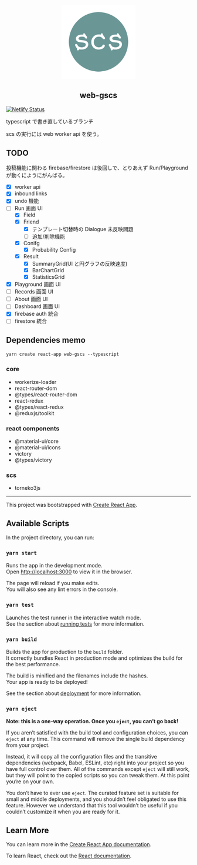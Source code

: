 <p align="center">
  <img src="https://github.com/ikarino/web-gscs/blob/master/public/logo.png?raw=true" width=40%>
</p>
<h2 align="center">web-gscs</h2>

[![Netlify Status](https://api.netlify.com/api/v1/badges/1ac6a824-7bf1-454f-a2fb-7c71d07d8e03/deploy-status)](https://app.netlify.com/sites/web-gscs/deploys)

typescript で書き直しているブランチ

scs の実行には web worker api を使う。

## TODO

投稿機能に関わる firebase/firestore は後回しで、とりあえず Run/Playground が動くにようにがんばる。

- [x] worker api
- [x] inbound links
- [x] undo 機能
- [ ] Run 画面 UI
  - [x] Field
  - [x] Friend
    - [x] テンプレート切替時の Dialogue 未反映問題
    - [ ] 追加/削除機能
  - [x] Conifg
    - [x] Probability Config
  - [x] Result
    - [x] SummaryGrid(UI と円グラフの反映速度)
    - [x] BarChartGrid
    - [x] StatisticsGrid
- [x] Playground 画面 UI
- [ ] Records 画面 UI
- [ ] About 画面 UI
- [ ] Dashboard 画面 UI
- [x] firebase auth 統合
- [ ] firestore 統合

## Dependencies memo

```
yarn create react-app web-gscs --typescript
```

### core

- workerize-loader
- react-router-dom
- @types/react-router-dom
- react-redux
- @types/react-redux
- @reduxjs/toolkit

### react components

- @material-ui/core
- @material-ui/icons
- victory
- @types/victory

### scs

- torneko3js

---

This project was bootstrapped with [Create React App](https://github.com/facebook/create-react-app).

## Available Scripts

In the project directory, you can run:

### `yarn start`

Runs the app in the development mode.<br />
Open [http://localhost:3000](http://localhost:3000) to view it in the browser.

The page will reload if you make edits.<br />
You will also see any lint errors in the console.

### `yarn test`

Launches the test runner in the interactive watch mode.<br />
See the section about [running tests](https://facebook.github.io/create-react-app/docs/running-tests) for more information.

### `yarn build`

Builds the app for production to the `build` folder.<br />
It correctly bundles React in production mode and optimizes the build for the best performance.

The build is minified and the filenames include the hashes.<br />
Your app is ready to be deployed!

See the section about [deployment](https://facebook.github.io/create-react-app/docs/deployment) for more information.

### `yarn eject`

**Note: this is a one-way operation. Once you `eject`, you can’t go back!**

If you aren’t satisfied with the build tool and configuration choices, you can `eject` at any time. This command will remove the single build dependency from your project.

Instead, it will copy all the configuration files and the transitive dependencies (webpack, Babel, ESLint, etc) right into your project so you have full control over them. All of the commands except `eject` will still work, but they will point to the copied scripts so you can tweak them. At this point you’re on your own.

You don’t have to ever use `eject`. The curated feature set is suitable for small and middle deployments, and you shouldn’t feel obligated to use this feature. However we understand that this tool wouldn’t be useful if you couldn’t customize it when you are ready for it.

## Learn More

You can learn more in the [Create React App documentation](https://facebook.github.io/create-react-app/docs/getting-started).

To learn React, check out the [React documentation](https://reactjs.org/).
